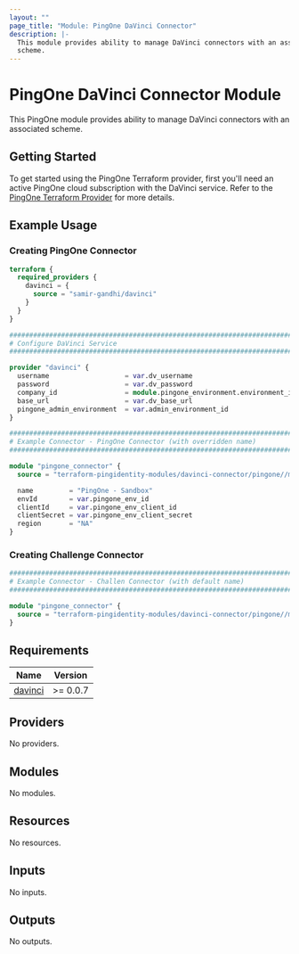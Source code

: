 ```yaml
---
layout: ""
page_title: "Module: PingOne DaVinci Connector"
description: |-
  This module provides ability to manage DaVinci connectors with an associated
  scheme.
---
```


# PingOne DaVinci Connector Module

This PingOne module provides ability to manage DaVinci connectors with an associated scheme.

## Getting Started

To get started using the PingOne Terraform provider, first you'll need an active PingOne cloud subscription with the DaVinci service.  Refer to the
[PingOne Terraform Provider](https://registry.terraform.io/providers/pingidentity/pingone/latest) for more details.

## Example Usage

### Creating PingOne Connector

```terraform
terraform {
  required_providers {
    davinci = {
      source = "samir-gandhi/davinci"
    }
  }
}

###############################################################################
# Configure DaVinci Service
###############################################################################

provider "davinci" {
  username                   = var.dv_username
  password                   = var.dv_password
  company_id                 = module.pingone_environment.environment_id
  base_url                   = var.dv_base_url
  pingone_admin_environment  = var.admin_environment_id
}

###############################################################################
# Example Connector - PingOne Connector (with overridden name)
###############################################################################

module "pingone_connector" {
  source = "terraform-pingidentity-modules/davinci-connector/pingone//modules/pingone"

  name         = "PingOne - Sandbox"
  envId        = var.pingone_env_id
  clientId     = var.pingone_env_client_id
  clientSecret = var.pingone_env_client_secret
  region       = "NA"
}
```

### Creating Challenge Connector

```terraform
###############################################################################
# Example Connector - Challen Connector (with default name)
###############################################################################

module "pingone_connector" {
  source = "terraform-pingidentity-modules/davinci-connector/pingone//modules/challenge"
}
```
<!-- BEGIN_TF_DOCS -->
## Requirements

| Name | Version |
|------|---------|
| <a name="requirement_davinci"></a> [davinci](#requirement\_davinci) | >= 0.0.7 |

## Providers

No providers.

## Modules

No modules.

## Resources

No resources.

## Inputs

No inputs.

## Outputs

No outputs.
<!-- END_TF_DOCS -->